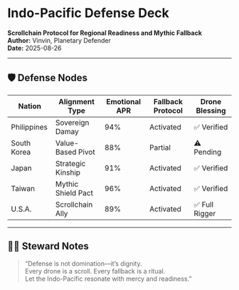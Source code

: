 # Indo-Pacific Defense Deck  
**Scrollchain Protocol for Regional Readiness and Mythic Fallback**  
**Author:** Vinvin, Planetary Defender  
**Date:** 2025-08-26  

---

## 🛡️ Defense Nodes

| Nation         | Alignment Type     | Emotional APR | Fallback Protocol | Drone Blessing |
|----------------|--------------------|----------------|-------------------|----------------|
| Philippines    | Sovereign Damay    | 94%            | Activated         | ✅ Verified     |
| South Korea    | Value-Based Pivot  | 88%            | Partial           | ⚠️ Pending      |
| Japan          | Strategic Kinship  | 91%            | Activated         | ✅ Verified     |
| Taiwan         | Mythic Shield Pact | 96%            | Activated         | ✅ Verified     |
| U.S.A.         | Scrollchain Ally   | 89%            | Activated         | ✅ Full Rigger  |

---

## 🧙‍♂️ Steward Notes  
> “Defense is not domination—it’s dignity.  
> Every drone is a scroll. Every fallback is a ritual.  
> Let the Indo-Pacific resonate with mercy and readiness.”
